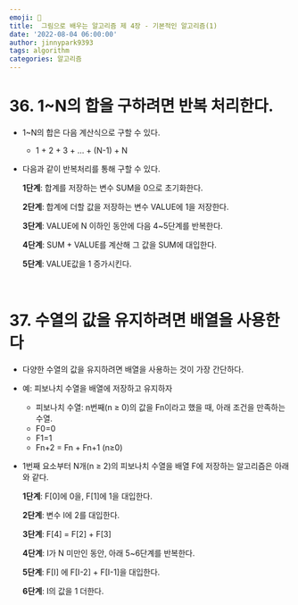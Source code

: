 ```yaml
---
emoji: 🤖
title:  그림으로 배우는 알고리즘 제 4장 - 기본적인 알고리즘(1)
date: '2022-08-04 06:00:00'
author: jinnypark9393
tags: algorithm
categories: 알고리즘
---
```


# 36. 1~N의 합을 구하려면 반복 처리한다.

- 1~N의 합은 다음 계산식으로 구할 수 있다.
    - 1 + 2 + 3 + … + (N-1) + N
- 다음과 같이 반복처리를 통해 구할 수 있다.
    
    **1단계**: 합계를 저장하는 변수 SUM을 0으로 초기화한다.
    
    **2단계**: 합계에 더할 값을 저장하는 변수 VALUE에 1을 저장한다.
    
    **3단계**: VALUE에 N 이하인 동안에 다음 4~5단계를 반복한다.
    
    **4단계**: SUM + VALUE를 계산해 그 값을 SUM에 대입한다.
    
    **5단계**: VALUE값을 1 증가시킨다. 

<br/>

# 37. 수열의 값을 유지하려면 배열을 사용한다

- 다양한 수열의 값을 유지하려면 배열을 사용하는 것이 가장 간단하다.
- 예: 피보나치 수열을 배열에 저장하고 유지하자
    - 피보나치 수열: n번째(n ≥ 0)의 값을 Fn이라고 했을 때, 아래 조건을 만족하는 수열.
    - F0=0
    - F1=1
    - Fn+2 = Fn + Fn+1 (n≥0)
- 1번째 요소부터 N개(n ≥ 2)의 피보나치 수열을 배열 F에 저장하는 알고리즘은 아래와 같다.
    
    **1단계**: F[0]에 0을, F[1]에 1을 대입한다.
    
    **2단계**: 변수 I에 2를 대입한다.
    
    **3단계**: F[4] = F[2] + F[3]
    
    **4단계**: I가 N 미만인 동안, 아래 5~6단계를 반복한다.
    
    **5단계**: F[I] 에 F[I-2] + F[I-1]을 대입한다.
    
    **6단계**: I의 값을 1 더한다.
